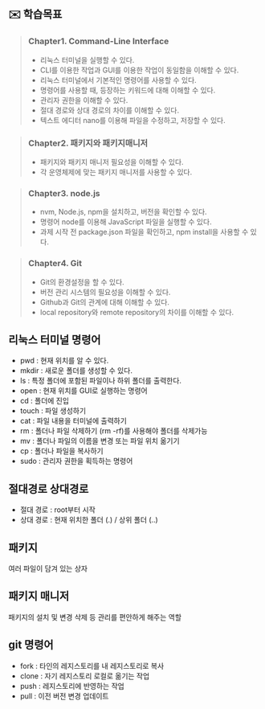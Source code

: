 ## ✉️ 학습목표

> ### Chapter1. Command-Line Interface
> - 리눅스 터미널을 실행할 수 있다.
> - CLI를 이용한 작업과 GUI를 이용한 작업이 동일함을 이해할 수 있다.
> - 리눅스 터미널에서 기본적인 명령어를 사용할 수 있다.
> - 명령어를 사용할 때, 등장하는 키워드에 대해 이해할 수 있다.
> - 관리자 권한을 이해할 수 있다.
> - 절대 경로와 상대 경로의 차이를 이해할 수 있다.
> - 텍스트 에디터 nano를 이용해 파일을 수정하고, 저장할 수 있다.

> ### Chapter2. 패키지와 패키지매니저
> - 패키지와 패키지 매니저 필요성을 이해할 수 있다.
> - 각 운영체제에 맞는 패키지 매니저를 사용할 수 있다.

> ### Chapter3. node.js
> - nvm, Node.js, npm을 설치하고, 버전을 확인할 수 있다.
> - 명령어 node를 이용해 JavaScript 파일을 실행할 수 있다.
> - 과제 시작 전 package.json 파일을 확인하고, npm install을 사용할 수 있다.

> ### Chapter4. Git
> - Git의 환경설정을 할 수 있다.
> - 버전 관리 시스템의 필요성을 이해할 수 있다.
> - Github과 Git의 관계에 대해 이해할 수 있다.
> - local repository와 remote repository의 차이를 이해할 수 있다.

## 리눅스 터미널 명령어

- pwd : 현재 위치를 알 수 있다.
- mkdir : 새로운 폴더를 생성할 수 있다.
- ls : 특정 폴더에 포함된 파일이나 하위 폴더를 출력한다.
- open : 현재 위치를 GUI로 실행하는 명령어
- cd : 폴더에 진입
- touch : 파일 생성하기
- cat : 파일 내용을 터미널에 출력하기
- rm : 폴더나 파일 삭제하기 (rm -rf)를 사용해야 폴더를 삭제가능
- mv : 폴더나 파일의 이름을 변경 또는 파일 위치 옮기기
- cp : 폴더나 파일을 복사하기
- sudo : 관리자 권한을 획득하는 명령어

## 절대경로 상대경로

- 절대 경로 : root부터 시작
- 상대 경로 : 현재 위치한 폴더 (.) / 상위 폴더 (..)

## 패키지
여러 파일이 담겨 있는 상자

## 패키지 매니저
패키지의 설치 및 변경 삭제 등 관리를 편안하게 해주는 역할

## git 명령어

- fork : 타인의 레지스토리를 내 레지스토리로 복사
- clone : 자기 레지스토리 로컬로 옮기는 작업
- push : 레지스토리에 반영하는 작업
- pull : 이전 버전 변경 업데이트